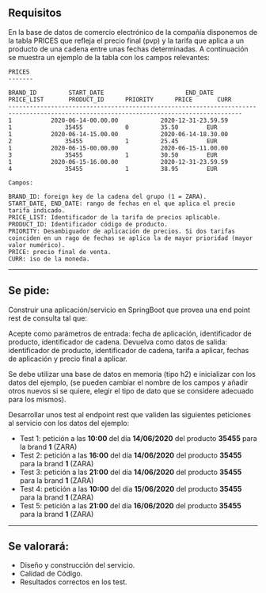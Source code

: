 ## Requisitos

En la base de datos de comercio electrónico de la compañía disponemos de la tabla PRICES que refleja el precio final (pvp) y la tarifa que aplica a un producto de una cadena entre unas fechas determinadas. A continuación se muestra un ejemplo de la tabla con los campos relevantes:

```
PRICES
-------

BRAND_ID         START_DATE                       END_DATE            PRICE_LIST       PRODUCT_ID      PRIORITY      PRICE       CURR
----------------------------------------------------------------------------------------------------------------------------------------
1           2020-06-14-00.00.00            2020-12-31-23.59.59            1               35455            0         35.50        EUR
1           2020-06-14-15.00.00            2020-06-14-18.30.00            2               35455            1         25.45        EUR
1           2020-06-15-00.00.00            2020-06-15-11.00.00            3               35455            1         30.50        EUR
1           2020-06-15-16.00.00            2020-12-31-23.59.59            4               35455            1         38.95        EUR

Campos:

BRAND_ID: foreign key de la cadena del grupo (1 = ZARA).
START_DATE, END_DATE: rango de fechas en el que aplica el precio tarifa indicado.
PRICE_LIST: Identificador de la tarifa de precios aplicable.
PRODUCT_ID: Identificador código de producto.
PRIORITY: Desambiguador de aplicación de precios. Si dos tarifas coinciden en un rago de fechas se aplica la de mayor prioridad (mayor valor numérico).
PRICE: precio final de venta.
CURR: iso de la moneda.

```
---

## Se pide:

Construir una aplicación/servicio en SpringBoot que provea una end point rest de consulta  tal que:

Acepte como parámetros de entrada: fecha de aplicación, identificador de producto, identificador de cadena.
Devuelva como datos de salida: identificador de producto, identificador de cadena, tarifa a aplicar, fechas de aplicación y precio final a aplicar.

Se debe utilizar una base de datos en memoria (tipo h2) e inicializar con los datos del ejemplo, (se pueden cambiar el nombre de los campos y añadir otros nuevos si se quiere, elegir el tipo de dato que se considere adecuado para los mismos).

Desarrollar unos test al endpoint rest que validen las siguientes peticiones al servicio con los datos del ejemplo:

- Test 1: petición a las **10:00** del día **14/06/2020** del producto **35455** para la brand **1** (ZARA)
- Test 2: petición a las **16:00** del día **14/06/2020** del producto **35455** para la brand **1** (ZARA)
- Test 3: petición a las **21:00** del día **14/06/2020** del producto **35455** para la brand **1** (ZARA)
- Test 4: petición a las **10:00** del día **15/06/2020** del producto **35455** para la brand **1** (ZARA)
- Test 5: petición a las **21:00** del día **16/06/2020** del producto **35455** para la brand **1** (ZARA)

---

## Se valorará:

- Diseño y construcción del servicio.
- Calidad de Código.
- Resultados correctos en los test.
